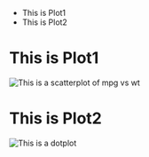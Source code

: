 -   This is Plot1
-   This is Plot2

This is Plot1
=============

![This is a scatterplot of mpg vs wt](script1-fig/unnamed-chunk-2-1.png)

This is Plot2
=============

![This is a dotplot](script2-fig/unnamed-chunk-2-1.png)
